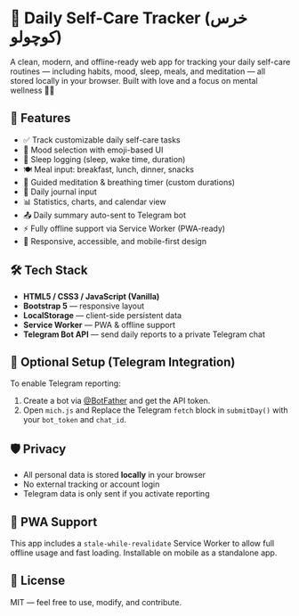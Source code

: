 # 🧘 Daily Self-Care Tracker (خرس کوچولو)

A clean, modern, and offline-ready web app for tracking your daily self-care routines — including habits, mood, sleep, meals, and meditation — all stored locally in your browser. Built with love and a focus on mental wellness 🐻💜

## 🌟 Features

- ✅ Track customizable daily self-care tasks  
- 💖 Mood selection with emoji-based UI  
- 🛌 Sleep logging (sleep, wake time, duration)  
- 🍽️ Meal input: breakfast, lunch, dinner, snacks  
- 🧘 Guided meditation & breathing timer (custom durations)  
- 📓 Daily journal input  
- 📊 Statistics, charts, and calendar view  
- 📤 Daily summary auto-sent to Telegram bot  
- ⚡ Fully offline support via Service Worker (PWA-ready)  
- 🎨 Responsive, accessible, and mobile-first design  

## 🛠️ Tech Stack

- **HTML5 / CSS3 / JavaScript (Vanilla)**
- **Bootstrap 5** — responsive layout
- **LocalStorage** — client-side persistent data
- **Service Worker** — PWA & offline support
- **Telegram Bot API** — send daily reports to a private Telegram chat

## 🧩 Optional Setup (Telegram Integration)

To enable Telegram reporting:

1. Create a bot via [@BotFather](https://t.me/BotFather) and get the API token.
2. Open `mich.js` and Replace the Telegram `fetch` block in `submitDay()` with your `bot_token` and `chat_id`.

## 🛡 Privacy

- All personal data is stored **locally** in your browser
- No external tracking or account login
- Telegram data is only sent if you activate reporting

## 📱 PWA Support

This app includes a `stale-while-revalidate` Service Worker to allow full offline usage and fast loading. Installable on mobile as a standalone app.

## 📄 License

MIT — feel free to use, modify, and contribute.

